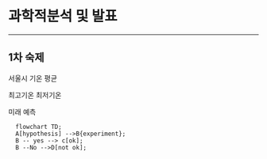 # 과학적분석 및 발표
----

## 1차 숙제
서울시 기온 평균

최고기온 최저기온

미래 예측


```mermaid
  flowchart TD;
  A[hypothesis] -->B{experiment};
  B -- yes --> c[ok];
  B --No -->D[not ok];
  
```
